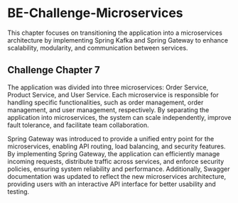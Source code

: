 # BE-Challenge-Microservices

This chapter focuses on transitioning the application into a microservices architecture by implementing Spring Kafka and Spring Gateway to enhance scalability, modularity, and communication between services.

## Challenge Chapter 7

The application was divided into three microservices: Order Service, Product Service, and User Service. Each microservice is responsible for handling specific functionalities, such as order management, order management, and user management, respectively. By separating the application into microservices, the system can scale independently, improve fault tolerance, and facilitate team collaboration.

Spring Gateway was introduced to provide a unified entry point for the microservices, enabling API routing, load balancing, and security features. By implementing Spring Gateway, the application can efficiently manage incoming requests, distribute traffic across services, and enforce security policies, ensuring system reliability and performance. Additionally, Swagger documentation was updated to reflect the new microservices architecture, providing users with an interactive API interface for better usability and testing.